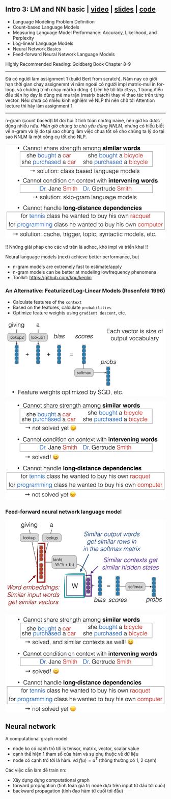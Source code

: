 ## Intro 3: LM and NN basic | [video](https://www.youtube.com/watch?v=pifqfW2ApI4) | [slides](https://phontron.com/class/anlp2022/assets/slides/anlp-03-lm.pdf) | [code](https://github.com/neubig/anlp-code/blob/main/03-lm/nn-lm.py)

* Language Modeling Problem Definition
* Count-based Language Models
* Measuring Language Model Performance: Accuracy, Likelihood, and Perplexity
* Log-linear Language Models
* Neural Network Basics
* Feed-forward Neural Network Language Models

Highly Recommended Reading: Goldberg Book Chapter 8-9

- - -

Đã có người làm assignment 1 (build Bert from scratch). Năm nay có giới hạn thời gian chạy assignemnt vì năm ngoái có người impl matrix-mul in for-loop, và chương trình chạy mãi ko dừng :) Liên hệ tới lớp `dlsys`, 1 trong điều đầu tiên họ dạy là dùng mẻ ma trận (matrix batch) thay vì thao tác trên từng vector. Nếu chưa có nhiều kinh nghiệm về NLP thì nên chờ tới Attention lecture thì hãy làm assignment 1.

- - -

n-gram (count based)LM đòi hỏi ít tính toán nhưng naive, nên giờ ko được dùng nhiều nữa. *Hiện giờ chúng ta chủ yếu dùng NNLM*, nhưng có hiểu biết về n-gram và lý do tại sao chúng làm việc chưa tốt sẽ cho chúng ta lý do tại sao NNLM là một công cụ tốt cho NLP.

![](files/n-gram_problems.png)

!! Những giải pháp cho các vđ trên là adhoc, khó impl và triển khai !!

Neural language models (next) achieve better performance, but
* n-gram models are extremely fast to estimate/apply
* n-gram models can be better at modeling lowfrequency phenomena
* Toolkit: https://github.com/kpu/kenlm


### An Alternative: Featurized Log-Linear Models (Rosenfeld 1996)

* Calculate features of the `context`
* Based on the features, calculate `probabilities`
* Optimize feature weights using `gradient descent`, etc.

![](files/featurized_model.png)

![](files/featurized_model_problems.png)

### Feed-forward neural network language model
![](files/ffnnlm.png)

![](files/ffnnlm_problems.png)

## Neural network

A computational graph model:
* node ko có cạnh trỏ tới is tensor, matrix, vector, scalar value
* cạnh thể hiện 1 tham số của hàm và sự phụ thuộc về dữ liệu
* node có cạnh trỏ tới là hàm. vd $f(u)=u^T$ (thông thường có 1, 2 cạnh)

Các việc cần làm để train nn:
* Xây dựng dựng computational graph
* forward propagation (tính toán giá trị node dựa trên input từ đầu tới cuối)
* backward propagation (tính đạo hàm từ cuối tới đầu)
